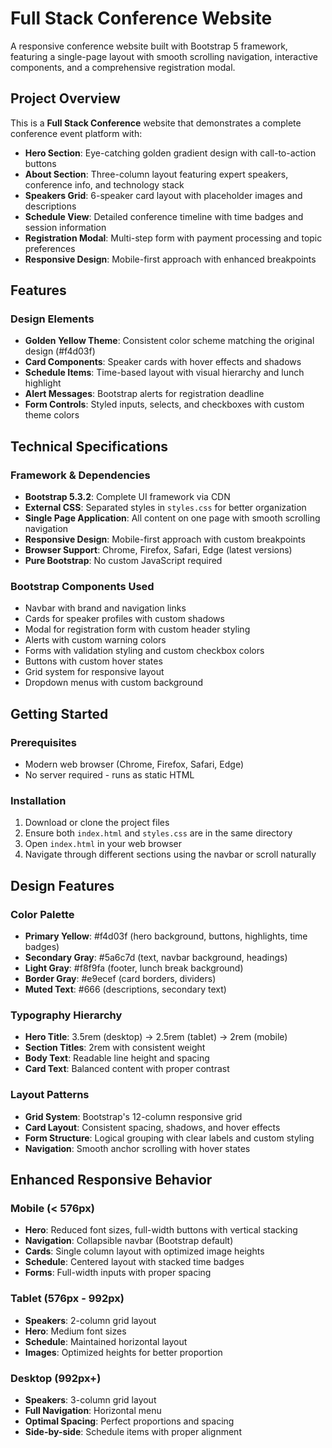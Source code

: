 # Full Stack Conference Website

A responsive conference website built with Bootstrap 5 framework, featuring a single-page layout with smooth scrolling navigation, interactive components, and a comprehensive registration modal. 

## Project Overview

This is a **Full Stack Conference** website that demonstrates a complete conference event platform with:

- **Hero Section**: Eye-catching golden gradient design with call-to-action buttons
- **About Section**: Three-column layout featuring expert speakers, conference info, and technology stack
- **Speakers Grid**: 6-speaker card layout with placeholder images and descriptions
- **Schedule View**: Detailed conference timeline with time badges and session information
- **Registration Modal**: Multi-step form with payment processing and topic preferences
- **Responsive Design**: Mobile-first approach with enhanced breakpoints

## Features

### Design Elements

- **Golden Yellow Theme**: Consistent color scheme matching the original design (#f4d03f)
- **Card Components**: Speaker cards with hover effects and shadows
- **Schedule Items**: Time-based layout with visual hierarchy and lunch highlight
- **Alert Messages**: Bootstrap alerts for registration deadline
- **Form Controls**: Styled inputs, selects, and checkboxes with custom theme colors

## Technical Specifications

### Framework & Dependencies

- **Bootstrap 5.3.2**: Complete UI framework via CDN
- **External CSS**: Separated styles in `styles.css` for better organization
- **Single Page Application**: All content on one page with smooth scrolling navigation
- **Responsive Design**: Mobile-first approach with custom breakpoints
- **Browser Support**: Chrome, Firefox, Safari, Edge (latest versions)
- **Pure Bootstrap**: No custom JavaScript required


### Bootstrap Components Used

- Navbar with brand and navigation links
- Cards for speaker profiles with custom shadows
- Modal for registration form with custom header styling
- Alerts with custom warning colors
- Forms with validation styling and custom checkbox colors
- Buttons with custom hover states
- Grid system for responsive layout
- Dropdown menus with custom background


## Getting Started

### Prerequisites

- Modern web browser (Chrome, Firefox, Safari, Edge)
- No server required - runs as static HTML

### Installation

1. Download or clone the project files
2. Ensure both `index.html` and `styles.css` are in the same directory
3. Open `index.html` in your web browser
4. Navigate through different sections using the navbar or scroll naturally


## Design Features

### Color Palette

- **Primary Yellow**: #f4d03f (hero background, buttons, highlights, time badges)
- **Secondary Gray**: #5a6c7d (text, navbar background, headings)
- **Light Gray**: #f8f9fa (footer, lunch break background)
- **Border Gray**: #e9ecef (card borders, dividers)
- **Muted Text**: #666 (descriptions, secondary text)

### Typography Hierarchy

- **Hero Title**: 3.5rem (desktop) → 2.5rem (tablet) → 2rem (mobile)
- **Section Titles**: 2rem with consistent weight
- **Body Text**: Readable line height and spacing
- **Card Text**: Balanced content with proper contrast

### Layout Patterns

- **Grid System**: Bootstrap's 12-column responsive grid
- **Card Layout**: Consistent spacing, shadows, and hover effects
- **Form Structure**: Logical grouping with clear labels and custom styling
- **Navigation**: Smooth anchor scrolling with hover states

## Enhanced Responsive Behavior

### Mobile (< 576px)

- **Hero**: Reduced font sizes, full-width buttons with vertical stacking
- **Navigation**: Collapsible navbar (Bootstrap default)
- **Cards**: Single column layout with optimized image heights
- **Schedule**: Centered layout with stacked time badges
- **Forms**: Full-width inputs with proper spacing

### Tablet (576px - 992px)

- **Speakers**: 2-column grid layout
- **Hero**: Medium font sizes
- **Schedule**: Maintained horizontal layout
- **Images**: Optimized heights for better proportion

### Desktop (992px+)

- **Speakers**: 3-column grid layout
- **Full Navigation**: Horizontal menu
- **Optimal Spacing**: Perfect proportions and spacing
- **Side-by-side**: Schedule items with proper alignment






